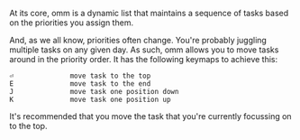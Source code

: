 At its core, omm is a dynamic list that maintains a sequence of tasks based on
the priorities you assign them.

And, as we all know, priorities often change. You're probably juggling multiple
tasks on any given day. As such, omm allows you to move tasks around in the
priority order. It has the following keymaps to achieve this:

    ⏎              move task to the top
    E              move task to the end
    J              move task one position down
    K              move task one position up

It's recommended that you move the task that you're currently focussing on to
the top.

